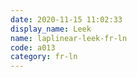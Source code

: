 ```yaml
---
date: 2020-11-15 11:02:33
display_name: Leek
name: laplinear-leek-fr-ln
code: a013
category: fr-ln
---
```

